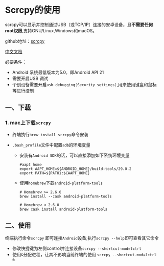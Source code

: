 

# Scrcpy的使用

scrcpy可以显示并控制通过USB（或TCP/IP）连接的安卓设备，且**不需要任何root权限**,支持GNU/Linux,Windows和macOS。

github地址：[scrcpy](https://github.com/Genymobile/scrcpy)

[中文文档](https://github.com/Genymobile/scrcpy/blob/master/README.zh-Hans.md)



必要条件：

- Android 系统最低版本为5.0，即Android API 21
- 需要开启USB 调试
- 个别设备需要开启`usb debugging(Security settings)`,用来使用键盘和鼠标等进行控制

## 一、下载

### 1. mac上下载`scrcpy`

- 终端执行`brew install scrcpy`命令安装

- `.bash_profile`文件中配置`adb`的环境变量

  - 安装有`Android SDK`的话，可以直接添加如下系统环境变量

    ```shell
    #aapt home
    export AAPT_HOME=${ANDROID_HOME}/build-tools/29.0.2
    export PATH=${PATH}:${AAPT_HOME}
    ```

  - 使用`homebrew`下载`android-platform-tools`

    ```shell
    # Homebrew >= 2.6.0
    brew install --cask android-platform-tools
    
    # Homebrew < 2.6.0
    brew cask install android-platform-tools
    ```

    

## 二、使用

终端执行命令`scrcpy` 即可连接`Android`设备;执行`scrcpy --help`即可查看其它命令

- 修改快捷键为左侧control并连接设备`scrcpy --shortcut-mod=lctrl`
- 使用`&`分配进程，让其不影响当前终端的使用 `scrcpy --shortcut-mod=lctrl &`

